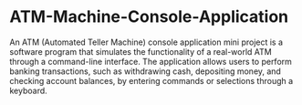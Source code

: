 # ATM-Machine-Console-Application
An ATM (Automated Teller Machine) console application mini project is a software program that simulates the functionality of a real-world ATM through a command-line interface. 
The application allows users to perform banking transactions, such as withdrawing cash, depositing money, and checking account balances, by entering commands or selections through a keyboard.
